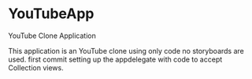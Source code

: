 # YouTubeApp
YouTube Clone Application

This application is an YouTube clone using only code no storyboards are used. first commit setting up the appdelegate with code to
accept Collection views.

